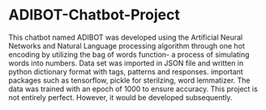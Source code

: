 # ADIBOT-Chatbot-Project
This chatbot named ADIBOT was developed using the Artificial Neural Networks and Natural Language processing algorithm through one hot encoding by utilizing the bag of words function- a process of simulating words into numbers.
Data set was imported in JSON file and written in python dictionary format with tags, patterns and responses. important packages such as tensorflow, pickle for sterilzing, word lemmatizer. 
The data was trained with an epoch of  1000  to ensure accuracy. This project is not entirely perfect. However, it would be developed subsequently. 

